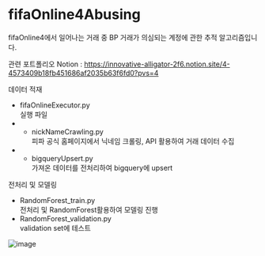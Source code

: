 # fifaOnline4Abusing
fifaOnline4에서 일어나는 거래 중 BP 거래가 의심되는 계정에 관한 추적 알고리즘입니다.

관련 포트폴리오 Notion : https://innovative-alligator-2f6.notion.site/4-4573409b18fb451686af2035b63f6fd0?pvs=4


데이터 적재
- fifaOnlineExecutor.py <br>
실행 파일
- - nickNameCrawling.py <br>
피파 공식 홈페이지에서 닉네임 크롤링, API 활용하여 거래 데이터 수집
- - bigqueryUpsert.py <br>
가져온 데이터를 전처리하여 bigquery에 upsert

전처리 및 모델링
- RandomForest_train.py <br>
전처리 및 RandomForest활용하여 모델링 진행
- RandomForest_validation.py <br>
validation set에 테스트

![image](https://github.com/KangSukWoo1/fifaOnline4Abusing/assets/58423399/2d52feb5-0314-40b3-8129-9e88cf24444e)

